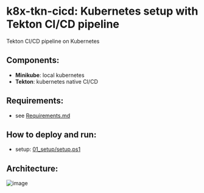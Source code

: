 # k8x-tkn-cicd: Kubernetes setup with Tekton CI/CD pipeline

Tekton CI/CD pipeline on Kubernetes

  
## Components:  
- **Minikube**: local kubernetes
- **Tekton**: kubernetes native CI/CD


## Requirements:  
 - see [Requirements.md](REQUIREMENTS.md)


## How to deploy and run:  
 - setup: [01_setup/setup.ps1](01_setup/setup.ps1)

  
## Architecture:  
![image](ARCHITECTURE.png)
